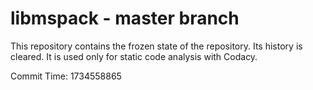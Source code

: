 # libmspack - master branch

This repository contains the frozen state of the repository.
Its history is cleared. It is used only for static code
analysis with Codacy.

Commit Time: 1734558865